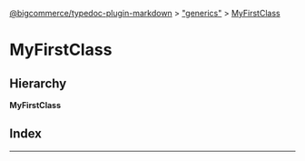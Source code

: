 [@bigcommerce/typedoc-plugin-markdown](../README.md) > ["generics"](../modules/_generics_.md) > [MyFirstClass](../classes/_generics_.myfirstclass.md)

# MyFirstClass

## Hierarchy

**MyFirstClass**

## Index

---

